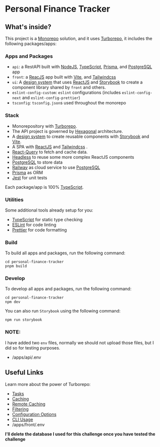 # Personal Finance Tracker

## What's inside?

This project is a [Monorepo](https://monorepo.tools/) solution, and it uses [Turborepo](https://turbo.build/repo), it includes the following packages/apps:

### Apps and Packages

- `api`: a RestAPI built with [NodeJS](https://nodejs.org/en), [TypeScript](https://www.typescriptlang.org/), [Prisma](https://www.prisma.io/), and [PostgreSQL](https://www.postgresql.org/) app
- `front`: a [ReacJS](https://react.dev/) app built with [Vite](https://vitejs.dev/), and [Tailwindcss](https://tailwindcss.com/)
- `ui`: A [design system](https://www.invisionapp.com/inside-design/guide-to-design-systems/) that uses [ReactJS](https://react.dev/) and [Storybook](https://storybook.js.org/) to create a component library shared by `front` and others.
- `eslint-config-custom`: `eslint` configurations (includes `eslint-config-next` and `eslint-config-prettier`)
- `tsconfig`: `tsconfig.json`s used throughout the monorepo

### Stack

- Monorepository with [Turborepo](https://turbo.build/repo).
- The API project is governed by [Hexagonal](https://tsh.io/blog/hexagonal-architecture/#:~:text=Hexagonal%20architecture%20is%20a%20pattern,databases%20from%20the%20core%20application.) architecture.
- A [design system](https://www.invisionapp.com/inside-design/guide-to-design-systems/) to create reusable components with [Storybook](https://storybook.js.org/) and [Vite](https://vitejs.dev/).
- A SPA with [ReactJS](https://react.dev/) and [Tailwindcss](https://tailwindcss.com/) .
- [React-Query](https://tanstack.com/query/v3/) to fetch and cache data.
- [Headless](https://headlessui.com/) to reuse some more complex ReactJS components
- [PostgreSQL](https://www.postgresql.org/) to store data
- [Railway](https://railway.app/) as cloud service to use [PostgreSQL](https://www.postgresql.org/)
- [Prisma](https://www.prisma.io/) as ORM
- [Jest](https://jestjs.io/) for unit tests

Each package/app is 100% [TypeScript](https://www.typescriptlang.org/).

### Utilities

Some additional tools already setup for you:

- [TypeScript](https://www.typescriptlang.org/) for static type checking
- [ESLint](https://eslint.org/) for code linting
- [Prettier](https://prettier.io) for code formatting

### Build

To build all apps and packages, run the following command:

```
cd personal-finance-tracker
pnpm build
```

### Develop

To develop all apps and packages, run the following command:

```
cd personal-finance-tracker
npm dev
```

You can also run `Storybook` using the following command:

```
npm run storybook
```

### NOTE:

I have added two `env` files, normally we should not upload those files, but I did so for testing purposes.

- /apps/api/.env

## Useful Links

Learn more about the power of Turborepo:

- [Tasks](https://turbo.build/repo/docs/core-concepts/monorepos/running-tasks)
- [Caching](https://turbo.build/repo/docs/core-concepts/caching)
- [Remote Caching](https://turbo.build/repo/docs/core-concepts/remote-caching)
- [Filtering](https://turbo.build/repo/docs/core-concepts/monorepos/filtering)
- [Configuration Options](https://turbo.build/repo/docs/reference/configuration)
- [CLI Usage](https://turbo.build/repo/docs/reference/command-line-reference)
- /apps/front/.env

**I'll delete the database I used for this challenge once you have tested the challenge**
